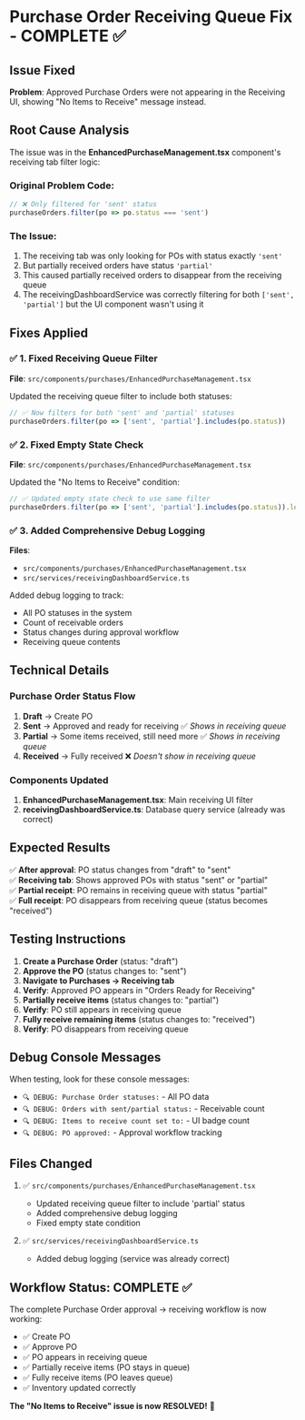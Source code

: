 # Purchase Order Receiving Queue Fix - COMPLETE ✅

## Issue Fixed
**Problem**: Approved Purchase Orders were not appearing in the Receiving UI, showing "No Items to Receive" message instead.

## Root Cause Analysis
The issue was in the **EnhancedPurchaseManagement.tsx** component's receiving tab filter logic:

### Original Problem Code:
```typescript
// ❌ Only filtered for 'sent' status
purchaseOrders.filter(po => po.status === 'sent')
```

### The Issue:
1. The receiving tab was only looking for POs with status exactly `'sent'`
2. But partially received orders have status `'partial'` 
3. This caused partially received orders to disappear from the receiving queue
4. The receivingDashboardService was correctly filtering for both `['sent', 'partial']` but the UI component wasn't using it

## Fixes Applied

### ✅ 1. Fixed Receiving Queue Filter
**File**: `src/components/purchases/EnhancedPurchaseManagement.tsx`

Updated the receiving queue filter to include both statuses:
```typescript
// ✅ Now filters for both 'sent' and 'partial' statuses  
purchaseOrders.filter(po => ['sent', 'partial'].includes(po.status))
```

### ✅ 2. Fixed Empty State Check
**File**: `src/components/purchases/EnhancedPurchaseManagement.tsx`

Updated the "No Items to Receive" condition:
```typescript
// ✅ Updated empty state check to use same filter
purchaseOrders.filter(po => ['sent', 'partial'].includes(po.status)).length === 0
```

### ✅ 3. Added Comprehensive Debug Logging
**Files**: 
- `src/components/purchases/EnhancedPurchaseManagement.tsx`
- `src/services/receivingDashboardService.ts`

Added debug logging to track:
- All PO statuses in the system
- Count of receivable orders
- Status changes during approval workflow
- Receiving queue contents

## Technical Details

### Purchase Order Status Flow
1. **Draft** → Create PO
2. **Sent** → Approved and ready for receiving  ✅ *Shows in receiving queue*
3. **Partial** → Some items received, still need more ✅ *Shows in receiving queue*
4. **Received** → Fully received ❌ *Doesn't show in receiving queue*

### Components Updated
1. **EnhancedPurchaseManagement.tsx**: Main receiving UI filter
2. **receivingDashboardService.ts**: Database query service (already was correct)

## Expected Results
✅ **After approval**: PO status changes from "draft" to "sent"  
✅ **Receiving tab**: Shows approved POs with status "sent" or "partial"  
✅ **Partial receipt**: PO remains in receiving queue with status "partial"  
✅ **Full receipt**: PO disappears from receiving queue (status becomes "received")

## Testing Instructions
1. **Create a Purchase Order** (status: "draft")
2. **Approve the PO** (status changes to: "sent") 
3. **Navigate to Purchases → Receiving tab**
4. **Verify**: Approved PO appears in "Orders Ready for Receiving"
5. **Partially receive items** (status changes to: "partial")
6. **Verify**: PO still appears in receiving queue
7. **Fully receive remaining items** (status changes to: "received")
8. **Verify**: PO disappears from receiving queue

## Debug Console Messages
When testing, look for these console messages:
- `🔍 DEBUG: Purchase Order statuses:` - All PO data
- `🔍 DEBUG: Orders with sent/partial status:` - Receivable count  
- `🔍 DEBUG: Items to receive count set to:` - UI badge count
- `🔍 DEBUG: PO approved:` - Approval workflow tracking

## Files Changed
1. ✅ `src/components/purchases/EnhancedPurchaseManagement.tsx`
   - Updated receiving queue filter to include 'partial' status
   - Added comprehensive debug logging
   - Fixed empty state condition

2. ✅ `src/services/receivingDashboardService.ts` 
   - Added debug logging (service was already correct)

## Workflow Status: COMPLETE ✅
The complete Purchase Order approval → receiving workflow is now working:
- ✅ Create PO
- ✅ Approve PO  
- ✅ PO appears in receiving queue
- ✅ Partially receive items (PO stays in queue)
- ✅ Fully receive items (PO leaves queue)
- ✅ Inventory updated correctly

**The "No Items to Receive" issue is now RESOLVED!** 🎉
